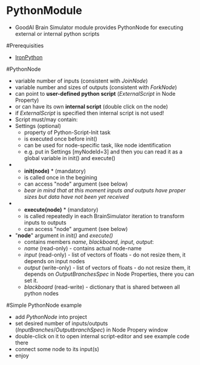 # PythonModule
 - GoodAI Brain Simulator module provides PythonNode for executing external or internal python scripts

#Prerequisities
 - [IronPython](http://ironpython.net/)

#PythonNode
 - variable number of inputs (consistent with *JoinNode*)
 - variable number and sizes of outputs (consistent with *ForkNode*)
 - can point to **user-defined python script** (*ExternalScript* in Node Property)
 - or can have its own **internal script** (double click on the node)
  - if *ExternalScript* is specified then internal script is not used!
 - Script must/may contain:
  - Settings (optional)
    - property of Python-Script-Init task
    - is executed once before init()
    - can be used for node-specific task, like node identification
     - e.g. put in Settings [myNodeId=3] and then you can read it as a global variable in init() and execute()
  - * **init(node)** * (mandatory)
    - is called once in the begining
    - can access "node" argument (see below)
	 - *bear in mind that at this moment inputs and outputs have proper sizes but data have not been yet received*
  - * **execute(node)** * (mandatory)
    - is called repeatedly in each BrainSimulator iteration to transform inputs to outputs
    - can access "node" argument (see below)
  - "**node**" argument in *init()* and *execute()*
	 - contains members *name*, *blackboard*, *input*, *output*:
      - *name* (read-only) - contains actual node-name
      - *input* (read-only) - list of vectors of floats - do not resize them, it depends on input nodes
      - *output* (write-only) - list of vectors of floats - do not resize them, it depends on *OutputBranchesSpec* in Node Properties, there you can set it.
      - *blackboard* (read-write) - dictionary that is shared between all python nodes

#Simple PythonNode example
 - add *PythonNode* into project
 - set desired number of inputs/outputs (*InputBranches*/*OutputbranchSpec*) in Node Propery window
 - double-click on it to open internal script-editor and see example code there
 - connect some node to its input(s)
 - enjoy